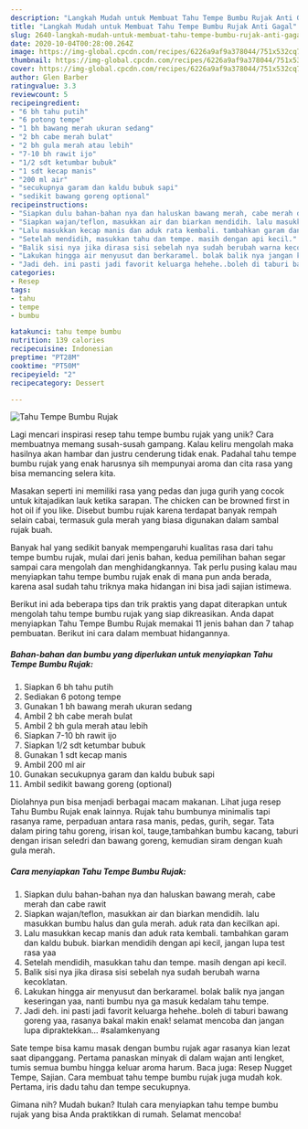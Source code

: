 ```yaml
---
description: "Langkah Mudah untuk Membuat Tahu Tempe Bumbu Rujak Anti Gagal"
title: "Langkah Mudah untuk Membuat Tahu Tempe Bumbu Rujak Anti Gagal"
slug: 2640-langkah-mudah-untuk-membuat-tahu-tempe-bumbu-rujak-anti-gagal
date: 2020-10-04T00:28:00.264Z
image: https://img-global.cpcdn.com/recipes/6226a9af9a378044/751x532cq70/tahu-tempe-bumbu-rujak-foto-resep-utama.jpg
thumbnail: https://img-global.cpcdn.com/recipes/6226a9af9a378044/751x532cq70/tahu-tempe-bumbu-rujak-foto-resep-utama.jpg
cover: https://img-global.cpcdn.com/recipes/6226a9af9a378044/751x532cq70/tahu-tempe-bumbu-rujak-foto-resep-utama.jpg
author: Glen Barber
ratingvalue: 3.3
reviewcount: 5
recipeingredient:
- "6 bh tahu putih"
- "6 potong tempe"
- "1 bh bawang merah ukuran sedang"
- "2 bh cabe merah bulat"
- "2 bh gula merah atau lebih"
- "7-10 bh rawit ijo"
- "1/2 sdt ketumbar bubuk"
- "1 sdt kecap manis"
- "200 ml air"
- "secukupnya garam dan kaldu bubuk sapi"
- "sedikit bawang goreng optional"
recipeinstructions:
- "Siapkan dulu bahan-bahan nya dan haluskan bawang merah, cabe merah dan cabe rawit"
- "Siapkan wajan/teflon, masukkan air dan biarkan mendidih. lalu masukkan bumbu halus dan gula merah. aduk rata dan kecilkan api."
- "Lalu masukkan kecap manis dan aduk rata kembali. tambahkan garam dan kaldu bubuk. biarkan mendidih dengan api kecil, jangan lupa test rasa yaa"
- "Setelah mendidih, masukkan tahu dan tempe. masih dengan api kecil."
- "Balik sisi nya jika dirasa sisi sebelah nya sudah berubah warna kecoklatan."
- "Lakukan hingga air menyusut dan berkaramel. bolak balik nya jangan keseringan yaa, nanti bumbu nya ga masuk kedalam tahu tempe."
- "Jadi deh. ini pasti jadi favorit keluarga hehehe..boleh di taburi bawang goreng yaa, rasanya bakal makin enak! selamat mencoba dan jangan lupa dipraktekkan... #salamkenyang"
categories:
- Resep
tags:
- tahu
- tempe
- bumbu

katakunci: tahu tempe bumbu 
nutrition: 139 calories
recipecuisine: Indonesian
preptime: "PT28M"
cooktime: "PT50M"
recipeyield: "2"
recipecategory: Dessert

---
```



![Tahu Tempe Bumbu Rujak](https://img-global.cpcdn.com/recipes/6226a9af9a378044/751x532cq70/tahu-tempe-bumbu-rujak-foto-resep-utama.jpg)

Lagi mencari inspirasi resep tahu tempe bumbu rujak yang unik? Cara membuatnya memang susah-susah gampang. Kalau keliru mengolah maka hasilnya akan hambar dan justru cenderung tidak enak. Padahal tahu tempe bumbu rujak yang enak harusnya sih mempunyai aroma dan cita rasa yang bisa memancing selera kita.

Masakan seperti ini memiliki rasa yang pedas dan juga gurih yang cocok untuk kitajadikan lauk ketika sarapan. The chicken can be browned first in hot oil if you like. Disebut bumbu rujak karena terdapat banyak rempah selain cabai, termasuk gula merah yang biasa digunakan dalam sambal rujak buah.

Banyak hal yang sedikit banyak mempengaruhi kualitas rasa dari tahu tempe bumbu rujak, mulai dari jenis bahan, kedua pemilihan bahan segar sampai cara mengolah dan menghidangkannya. Tak perlu pusing kalau mau menyiapkan tahu tempe bumbu rujak enak di mana pun anda berada, karena asal sudah tahu triknya maka hidangan ini bisa jadi sajian istimewa.


Berikut ini ada beberapa tips dan trik praktis yang dapat diterapkan untuk mengolah tahu tempe bumbu rujak yang siap dikreasikan. Anda dapat menyiapkan Tahu Tempe Bumbu Rujak memakai 11 jenis bahan dan 7 tahap pembuatan. Berikut ini cara dalam membuat hidangannya.

<!--inarticleads1-->

##### Bahan-bahan dan bumbu yang diperlukan untuk menyiapkan Tahu Tempe Bumbu Rujak:

1. Siapkan 6 bh tahu putih
1. Sediakan 6 potong tempe
1. Gunakan 1 bh bawang merah ukuran sedang
1. Ambil 2 bh cabe merah bulat
1. Ambil 2 bh gula merah atau lebih
1. Siapkan 7-10 bh rawit ijo
1. Siapkan 1/2 sdt ketumbar bubuk
1. Gunakan 1 sdt kecap manis
1. Ambil 200 ml air
1. Gunakan secukupnya garam dan kaldu bubuk sapi
1. Ambil sedikit bawang goreng (optional)


Diolahnya pun bisa menjadi berbagai macam makanan. Lihat juga resep Tahu Bumbu Rujak enak lainnya. Rujak tahu bumbunya minimalis tapi rasanya rame, perpaduan antara rasa manis, pedas, gurih, segar. Tata dalam piring tahu goreng, irisan kol, tauge,tambahkan bumbu kacang, taburi dengan irisan seledri dan bawang goreng, kemudian siram dengan kuah gula merah. 

<!--inarticleads2-->

##### Cara menyiapkan Tahu Tempe Bumbu Rujak:

1. Siapkan dulu bahan-bahan nya dan haluskan bawang merah, cabe merah dan cabe rawit
1. Siapkan wajan/teflon, masukkan air dan biarkan mendidih. lalu masukkan bumbu halus dan gula merah. aduk rata dan kecilkan api.
1. Lalu masukkan kecap manis dan aduk rata kembali. tambahkan garam dan kaldu bubuk. biarkan mendidih dengan api kecil, jangan lupa test rasa yaa
1. Setelah mendidih, masukkan tahu dan tempe. masih dengan api kecil.
1. Balik sisi nya jika dirasa sisi sebelah nya sudah berubah warna kecoklatan.
1. Lakukan hingga air menyusut dan berkaramel. bolak balik nya jangan keseringan yaa, nanti bumbu nya ga masuk kedalam tahu tempe.
1. Jadi deh. ini pasti jadi favorit keluarga hehehe..boleh di taburi bawang goreng yaa, rasanya bakal makin enak! selamat mencoba dan jangan lupa dipraktekkan... #salamkenyang


Sate tempe bisa kamu masak dengan bumbu rujak agar rasanya kian lezat saat dipanggang. Pertama panaskan minyak di dalam wajan anti lengket, tumis semua bumbu hingga keluar aroma harum. Baca juga: Resep Nugget Tempe, Sajian. Cara membuat tahu tempe bumbu rujak juga mudah kok. Pertama, iris dadu tahu dan tempe secukupnya. 

Gimana nih? Mudah bukan? Itulah cara menyiapkan tahu tempe bumbu rujak yang bisa Anda praktikkan di rumah. Selamat mencoba!
